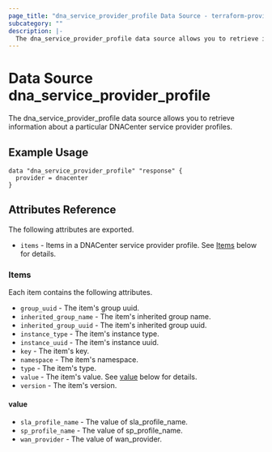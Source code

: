 ```yaml
---
page_title: "dna_service_provider_profile Data Source - terraform-provider-dnacenter"
subcategory: ""
description: |-
  The dna_service_provider_profile data source allows you to retrieve information about a particular DNACenter service provider profiles.
---
```


# Data Source dna_service_provider_profile

The dna_service_provider_profile data source allows you to retrieve information about a particular DNACenter service provider profiles.

## Example Usage

```hcl
data "dna_service_provider_profile" "response" {
  provider = dnacenter
}
```

## Attributes Reference

The following attributes are exported.

- `items` - Items in a DNACenter service provider profile. See [Items](#items) below for details.

### Items

Each item contains the following attributes.

- `group_uuid` - The item's group uuid.
- `inherited_group_name` - The item's inherited group name.
- `inherited_group_uuid` - The item's inherited group uuid.
- `instance_type` - The item's instance type.
- `instance_uuid` - The item's instance uuid.
- `key` - The item's key.
- `namespace` - The item's namespace.
- `type` - The item's type.
- `value` - The item's value. See [value](#value) below for details.
- `version` - The item's version.

#### value

- `sla_profile_name` - The value of sla_profile_name.
- `sp_profile_name` - The value of sp_profile_name.
- `wan_provider` - The value of wan_provider.
